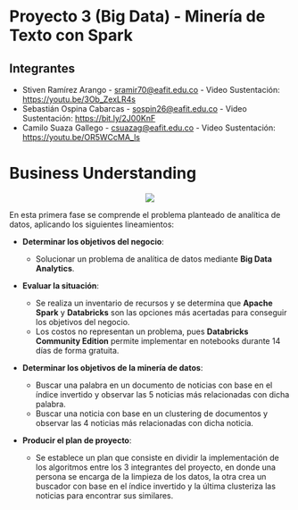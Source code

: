 # Proyecto 3 (Big Data) - Minería de Texto con Spark

## Integrantes 

- Stiven Ramírez Arango - sramir70@eafit.edu.co - Video Sustentación: https://youtu.be/3Ob_ZexLR4s
- Sebastián Ospina Cabarcas - sospin26@eafit.edu.co - Video Sustentación: https://bit.ly/2J00KnF
- Camilo Suaza Gallego - csuazag@eafit.edu.co - Video Sustentación: https://youtu.be/OR5WCcMA_ls

# Business Understanding

<p align="center"> <img src="http://crisp-dm.eu/wp-content/uploads/2013/03/Business-Understanding.jpg"> </p>

En esta primera fase se comprende el problema planteado de analítica de datos, aplicando los siguientes lineamientos:

- **Determinar los objetivos del negocio**: 
	- Solucionar un problema de analítica de datos mediante **Big Data Analytics**.

- **Evaluar la situación**:
	- Se realiza un inventario de recursos y se determina que **Apache Spark** y **Databricks** son las opciones más acertadas para conseguir los objetivos del negocio.
	- Los costos no representan un problema, pues **Databricks Community Edition** permite implementar en notebooks durante 14 días de forma gratuita.


- **Determinar los objetivos de la minería de datos**: 
 	- Buscar una palabra en un documento de noticias con base en el índice invertido y observar las 5 noticias más relacionadas con dicha palabra.
	- Buscar una noticia con base en un clustering de documentos y observar las 4 noticias más relacionadas con dicha noticia.

- **Producir el plan de proyecto**: 
	- Se establece un plan que consiste en dividir la implementación de los algoritmos entre los 3 integrantes del proyecto, en donde una persona se encarga de la limpieza de los datos, la otra crea un buscador con base en el índice invertido y la última clusteriza las noticias para encontrar sus similares.
